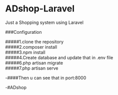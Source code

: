 # ADshop-Laravel
Just a Shopping system using Laravel


###Configuration<br />

#####1.clone the repository<br />
#####2.composer install<br />
#####3.npm install<br />
#####4.Create database and update that in .env file<br />
#####6.php artisan migrate<br />
#####7.php artisan serve<br />

-####Then u can see that in port:8000<br />

-#ADshop
